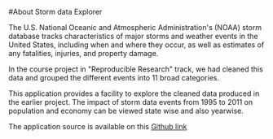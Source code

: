 #About Storm data Explorer

The U.S. National Oceanic and Atmospheric Administration's (NOAA) storm database tracks characteristics of major storms 
and weather events in the United States, including when and where they occur, as well as estimates of any fatalities, injuries, 
and property damage. 

In the course project in "Reproducible Research" track, we had cleaned this data and grouped the different events into 11 broad
categories.

This application provides a facility to explore the cleaned data produced in the earlier project. The impact of storm data events
from 1995 to 2011 on population and economy can be viewed state wise and also yearwise.

The application source is available on this [Github link](https://github.com/ajitpn/Data-Products-Course-Project.git) 